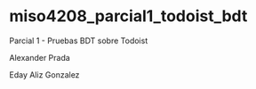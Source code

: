 # miso4208_parcial1_todoist_bdt

Parcial 1 - Pruebas BDT sobre Todoist

Alexander Prada

Eday Aliz Gonzalez
